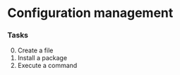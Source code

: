 # Configuration management
### Tasks
0. Create a file 
1. Install a package 
2. Execute a command 

